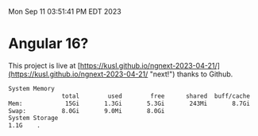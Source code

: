 Mon Sep 11 03:51:41 PM EDT 2023

# Angular 16?


This project is live at [https://kusl.github.io/ngnext-2023-04-21/](https://kusl.github.io/ngnext-2023-04-21/ "next!") thanks to Github.

```bash
System Memory
               total        used        free      shared  buff/cache   available
Mem:            15Gi       1.3Gi       5.3Gi       243Mi       8.7Gi        13Gi
Swap:          8.0Gi       9.0Mi       8.0Gi
System Storage
1.1G	.
```
```bash
